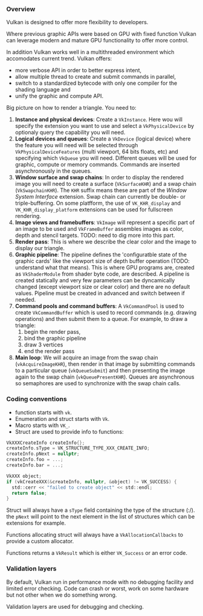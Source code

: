### Overview

Vulkan is designed to offer more flexibility to developers.

Where previous graphic APIs were based on GPU with fixed function Vulkan can leverage modern and
mature GPU functionality to offer more control.

In addition Vulkan works well in a multithreaded environment which accomodates current trend.
Vulkan offers:
  - more verbose API in order to better express intent,
  - allow multiple thread to create and submit commands in parallel,
  - switch to a standardized bytecode with only one compiler for the shading language and
  - unify the graphic and compute API.

Big picture on how to render a triangle. You need to:
  1. **Instance and physical devices**: Create a `VkInstance`. Here wou will specify the extension
     you want to use and select a `VkPhysicalDevice` by optionaly query the capability you will
     need.
  2. **Logical devices and queues**: Create a `VkDevice` (logical device) where the feature you will
     need will be selected through `VkPhysicalDeviceFeatures` (multi viewport, 64 bits floats, etc)
     and specifying which `VkQueue` you will need. Different queues will be used for graphic,
     compute or memory commands.  Commands are inserted asynchronously in the queues.
  3. **Window surface and swap chains**: In order to display the rendered image you will need to
     create a surface (`VkSurfaceKHR`) and a swap chain (`VkSwapchainKHR`). The `KHR` suffix means
     these are part of the _Window System Interface_ extension. Swap chain can currently be double-
     or triple-buffering. On some platfform, the use of `VK_KHR_display` and
     `VK_KHR_display_platform` extensions can be used for fullscreen rendering.
  4. **Image views and framebuffers**: `VkImage` will represent a specific part of an image to be
     used and `VkFrameBuffer` assembles images as color, depth and stencil targets. TODO: need to
     dig more into this part.
  5. **Render pass**: This is where we describe the clear color and the image to display our
     triangle.
  6. **Graphic pipeline**: The pipeline defines the 'configuratble state of the graphic cards' like
     the viewport size of depth buffer operation (TODO: understand what that means). This is where
     GPU programs are, created as `VkShaderModule` from shader byte code, are described. A pipeline
     is created statically and very few parameters can be dyncamically changed (except viewport size
     or clear color) and there are no default values. Pipeline must be created in advanced and
     switch between if needed.
  7. **Command pools and command buffers**: A `VkCommandPool` is used to create `VkCommandBuffer`
     which is used to record commands (e.g. drawing operations) and then submit them to a queue. For
     example, to draw a triangle:
     1. begin the render pass,
     2. bind the graphic pipeline
     3. draw 3 vertices
     4. end the render pass
   8. **Main loop**: We will acquire an image from the swap chain (`vkAcquireImageKHR`), then render
      in that image by submitting commands to a particular queue (`vkQueueSubmit`) and then
      presenting the image again to the swap chain (`vkQueuePresentKHR`). Queues are asynchronous so
      semaphores are used to synchronize with the swap chain calls.

### Coding conventions

  - function starts with `vk`.
  - Enumeration and struct starts with `Vk`.
  - Macro starts with `VK_`.
  - Struct are used to provide info to functions:

```c
VkXXXCreateInfo createInfo{};
createInfo.sType = VK_STRUCTURE_TYPE_XXX_CREATE_INFO;
createInfo.pNext = nullptr;
createInfo.foo = ...;
createInfo.bar = ...;

VkXXX object;
if (vkCreateXXX(&createInfo, nullptr, &object) != VK_SUCCESS) {
  std::cerr << "failed to create object" << std::endl;
  return false;
}
```
Struct will always have a `sType` field containing the type of the structure (:/). the `pNext` will
point to the next element in the list of structures which can be extensions for example.

Functions allocating struct will always have a `VkAllocationCallbacks` to provide a custom
allocator.

Functions returns a `VkResult` which is either `VK_Success` or an error code.

### Validation layers

By default, Vulkan run in performance mode with no debugging facility and limited error checking.
Code can crash or worst, work on some hardware but not other when we do something wrong.

Validation layers are used for debugging and checking.


